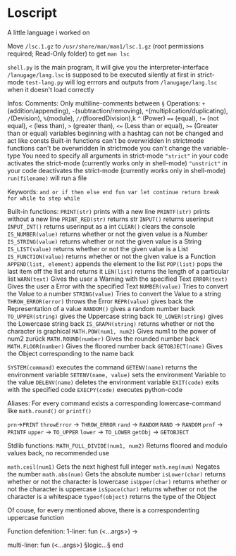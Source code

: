 # Loscript

A little language i worked on

Move `/lsc.1.gz` to `/usr/share/man/man1/lsc.1.gz` (root permissions required; Read-Only folder) to get `man lsc`

`shell.py` is the main program, it will give you the interpreter-interface
`/lanugage/lang.lsc` is supposed to be executed silently at first in strict-mode
`test-lang.py` will log errrors and outputs from `/lanugage/lang.lsc` when it doesn't load correctly

Infos:
Comments: Only multiline-comments between `§`
Operations: `+`(addition/appending), `-`(subtraction/removing), `*`(multiplication/duplicating), `/`(Devision), `%`(module), `//`(flooredDivision),k `^` (Power)
`==` (equal), `!=` (not equal), `<` (less than), `>` (greater than), `<=` (Less than or equal), `>=` (Greater than or equal)
variables beginning with a hashtag can not be changed and act like consts
Built-in functions can't be overwridden
In strictmode functions can't be overwridden
In strictmode you can't change the variable-type
You need to specify all arguments in strict-mode
`"strict"` in your code activates the strict-mode (currently works only in shell-mode)
`"unstrict"` in your code deactivates the strict-mode (currently works only in shell-mode)
`run(filename)` will run a file


Keywords:
`and or if then else end fun var let continue return break for while to step while`


Built-in functions:
`PRINT(str)` prints with a new line
`PRINTF(str)` prints without a new line
`PRINT_RED(str)` returns str
`INPUT()` returns userinput
`INPUT_INT()` returns userinput as a int
`CLEAR()` clears the console
`IS_NUMBER(value)` returns whether or not the given value is a Number
`IS_STRING(value)` returns whether or not the given value is a String
`IS_LIST(value)` returns whether or not the given value is a List
`IS_FUNCTION(value)` returns whether or not the given value is a Function
`APPEND(list, element)` appends the element to the list
`POP(list)` pops the last item off the list and returns it
`LEN(list)` returns the length of a particular list
`WARN(text)` Gives the user a Warning with the specified Text
`ERROR(text)` Gives the user a Error with the specified Text
`NUMBER(value)` Tries to convert the Value to a number
`STRING(value)` Tries to convert the Value to a string
`THROW_ERROR(error)` throws the Error
`REPR(value)` gives back the Representation of a value
`RANDOM()` gives a random number back
`TO_UPPER(string)` gives the Uppercase string back
`TO_LOWER(string)` gives the Lowercase string back
`IS_GRAPH(string)` returns whether or not the character is graphical
`MATH.POW(num1, num2)` Gives num1 to the power of num2 zurück
`MATH.ROUND(number)` Gives the rounded number back
`MATH.FLOOR(number)` Gives the floored number back
`GETOBJECT(name)` Gives the Object corresponding to the name back

`SYSTEM(command)` executes the command
`GETENV(name)` returns the environment variable
`SETENV(name, value)` sets the environment Variable to the value
`DELENV(name)` deletes the environment variable
`EXIT(code)` exits with the specified code
`EXECPY(code)` executes python-code

Aliases:
For every command exists a corresponding lowercase-command like `math.round()` or `printf()`

`prn`->`PRINT`
`throwError` -> `THROW_ERROR`
`rand` -> `RANDOM`
`RAND` -> `RANDOM`
`prnf` -> `PRINTF`
`upper` -> `TO_UPPER`
`lower` -> `TO_LOWER`
`getObj` -> `GETOBJECT`

Stdlib functions:
`MATH_FULL_DIVIDE(num1, num2)` Returns floored and modulo values back, no recommended use

`math.ceil(num1)` Gets the next highest full integer
`math.neg(num)` Negates the number
`math.abs(num)` Gets the absolute number
`isLower(char)` returns whether or not the character is lowercase
`isUpper(char)` returns whether or not the character is uppercase
`isSpace(char)` returns whether or not the character is a whitespace
`typeof(object)` returns the type of the Object

Of couse, for every mentioned above, there is a correspondenting uppercase function

Function defenition:
1-liner:
fun <name>(<...args>) -> <function-call>

multi-liner:
fun <name>(<...args>)
   §logic...§
end